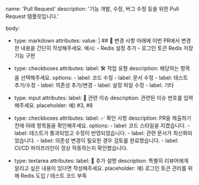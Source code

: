 name: 'Pull Request'
description: '기능 개발, 수정, 버그 수정 등을 위한 Pull Request 템플릿입니다.'

body:
  - type: markdown
    attributes:
      value: |
        ## 📌 변경 사항
        아래에 이번 PR에서 변경한 내용을 간단히 작성해주세요.
        예시:
        - Redis 설정 추가
        - 로그인 토큰 Redis 저장 기능 구현

  - type: checkboxes
    attributes:
      label: 🛠 작업 유형
      description: 해당하는 항목을 선택해주세요.
      options:
        - label: 코드 수정
        - label: 문서 수정
        - label: 테스트 추가/수정
        - label: 의존성 추가/변경
        - label: 설정 파일 수정
        - label: 기타

  - type: input
    attributes:
      label: 🔗 관련 이슈
      description: 관련된 이슈 번호를 입력해주세요.
      placeholder: 예) #3, #8

  - type: checkboxes
    attributes:
      label: ✅ 확인 사항
      description: PR을 제출하기 전에 아래 항목들을 확인해주세요.
      options:
        - label: 코드 스타일을 지켰습니다.
        - label: 테스트가 통과되었고 수정이 반영되었습니다.
        - label: 관련 문서가 최신화되었습니다.
        - label: 의존성 변경이 필요한 경우 검토를 완료했습니다.
        - label: CI/CD 파이프라인이 정상 작동하는지 확인했습니다.

  - type: textarea
    attributes:
      label: 💬 추가 설명
      description: 특별히 리뷰어에게 알리고 싶은 내용이 있다면 작성해주세요.
      placeholder: 예) 로그인 토큰 관리를 위해 Redis 도입 / 테스트 코드 부족
